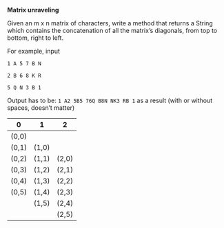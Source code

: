 **Matrix unraveling**

Given an m x n matrix of characters, write a method that returns a String which
contains the concatenation of all the matrix’s diagonals, from top to bottom,
right to left.

For example, input


`1 A 5 7 B N`

`2 B 6 8 K R`

`5 Q N 3 B 1`


Output has to be: `1 A2 5B5 76Q B8N NK3 RB 1` as a result (with or
without spaces, doesn’t matter)
 
|   0   |   1   |   2   |
|-------|-------|-------|
| (0,0) |       |       |
| (0,1) | (1,0) |       |
| (0,2) | (1,1) | (2,0) |
| (0,3) | (1,2) | (2,1) |
| (0,4) | (1,3) | (2,2) |
| (0,5) | (1,4) | (2,3) |
|       | (1,5) | (2,4) |
|       |       | (2,5) |